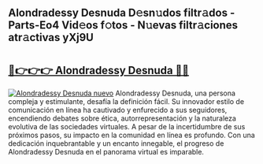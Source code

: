 ## Alondradessy Desnuda D𝚎sn𝚞dos filtr𝚊dos - Parts-Eo4 Vid𝚎os f𝚘tos - N𝚞evas filtr𝚊ciones atr𝚊ctivas yXj9U

# <h2><a href="http://mbcz2d4.tromn.icu/?c=Alondradessy+Desnuda">🔗👉👉👉 Alondradessy Desnuda 🔗🔗</a></h2>

[![Alondradessy Desnuda nuevo](https://i.imgur.com/pEAQMta.gif)](http://mbcz2d4.tromn.icu/?c=Alondradessy+Desnuda)
Alondradessy Desnuda, una persona compleja y estimulante, desafía la definición fácil. Su innovador estilo de comunicación en línea ha cautivado y enfurecido a sus seguidores, encendiendo debates sobre ética, autorrepresentación y la naturaleza evolutiva de las sociedades virtuales. A pesar de la incertidumbre de sus próximos pasos, su impacto en la comunidad en línea es profundo. Con una dedicación inquebrantable y un encanto innegable, el progreso de Alondradessy Desnuda en el panorama virtual es imparable.
